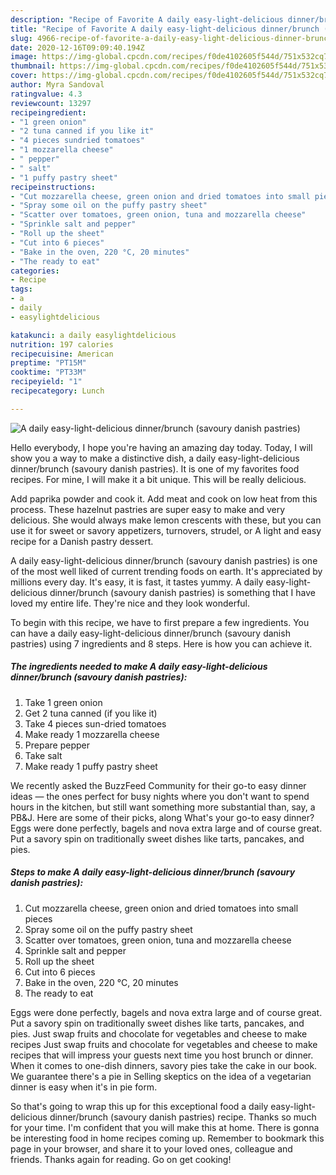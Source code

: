 ```yaml
---
description: "Recipe of Favorite A daily easy-light-delicious dinner/brunch (savoury danish pastries)"
title: "Recipe of Favorite A daily easy-light-delicious dinner/brunch (savoury danish pastries)"
slug: 4966-recipe-of-favorite-a-daily-easy-light-delicious-dinner-brunch-savoury-danish-pastries
date: 2020-12-16T09:09:40.194Z
image: https://img-global.cpcdn.com/recipes/f0de4102605f544d/751x532cq70/a-daily-easy-light-delicious-dinnerbrunch-savoury-danish-pastries-recipe-main-photo.jpg
thumbnail: https://img-global.cpcdn.com/recipes/f0de4102605f544d/751x532cq70/a-daily-easy-light-delicious-dinnerbrunch-savoury-danish-pastries-recipe-main-photo.jpg
cover: https://img-global.cpcdn.com/recipes/f0de4102605f544d/751x532cq70/a-daily-easy-light-delicious-dinnerbrunch-savoury-danish-pastries-recipe-main-photo.jpg
author: Myra Sandoval
ratingvalue: 4.3
reviewcount: 13297
recipeingredient:
- "1 green onion"
- "2 tuna canned if you like it"
- "4 pieces sundried tomatoes"
- "1 mozzarella cheese"
- " pepper"
- " salt"
- "1 puffy pastry sheet"
recipeinstructions:
- "Cut mozzarella cheese, green onion and dried tomatoes into small pieces"
- "Spray some oil on the puffy pastry sheet"
- "Scatter over tomatoes, green onion, tuna and mozzarella cheese"
- "Sprinkle salt and pepper"
- "Roll up the sheet"
- "Cut into 6 pieces"
- "Bake in the oven, 220 °C, 20 minutes"
- "The ready to eat"
categories:
- Recipe
tags:
- a
- daily
- easylightdelicious

katakunci: a daily easylightdelicious 
nutrition: 197 calories
recipecuisine: American
preptime: "PT15M"
cooktime: "PT33M"
recipeyield: "1"
recipecategory: Lunch

---
```



![A daily easy-light-delicious dinner/brunch (savoury danish pastries)](https://img-global.cpcdn.com/recipes/f0de4102605f544d/751x532cq70/a-daily-easy-light-delicious-dinnerbrunch-savoury-danish-pastries-recipe-main-photo.jpg)

Hello everybody, I hope you're having an amazing day today. Today, I will show you a way to make a distinctive dish, a daily easy-light-delicious dinner/brunch (savoury danish pastries). It is one of my favorites food recipes. For mine, I will make it a bit unique. This will be really delicious.

Add paprika powder and cook it. Add meat and cook on low heat from this process. These hazelnut pastries are super easy to make and very delicious. She would always make lemon crescents with these, but you can use it for sweet or savory appetizers, turnovers, strudel, or A light and easy recipe for a Danish pastry dessert.

A daily easy-light-delicious dinner/brunch (savoury danish pastries) is one of the most well liked of current trending foods on earth. It's appreciated by millions every day. It's easy, it is fast, it tastes yummy. A daily easy-light-delicious dinner/brunch (savoury danish pastries) is something that I have loved my entire life. They're nice and they look wonderful.


To begin with this recipe, we have to first prepare a few ingredients. You can have a daily easy-light-delicious dinner/brunch (savoury danish pastries) using 7 ingredients and 8 steps. Here is how you can achieve it.

<!--inarticleads1-->

##### The ingredients needed to make A daily easy-light-delicious dinner/brunch (savoury danish pastries):

1. Take 1 green onion
1. Get 2 tuna canned (if you like it)
1. Take 4 pieces sun-dried tomatoes
1. Make ready 1 mozzarella cheese
1. Prepare  pepper
1. Take  salt
1. Make ready 1 puffy pastry sheet


We recently asked the BuzzFeed Community for their go-to easy dinner ideas — the ones perfect for busy nights where you don&#39;t want to spend hours in the kitchen, but still want something more substantial than, say, a PB&amp;J. Here are some of their picks, along What&#39;s your go-to easy dinner? Eggs were done perfectly, bagels and nova extra large and of course great. Put a savory spin on traditionally sweet dishes like tarts, pancakes, and pies. 

<!--inarticleads2-->

##### Steps to make A daily easy-light-delicious dinner/brunch (savoury danish pastries):

1. Cut mozzarella cheese, green onion and dried tomatoes into small pieces
1. Spray some oil on the puffy pastry sheet
1. Scatter over tomatoes, green onion, tuna and mozzarella cheese
1. Sprinkle salt and pepper
1. Roll up the sheet
1. Cut into 6 pieces
1. Bake in the oven, 220 °C, 20 minutes
1. The ready to eat


Eggs were done perfectly, bagels and nova extra large and of course great. Put a savory spin on traditionally sweet dishes like tarts, pancakes, and pies. Just swap fruits and chocolate for vegetables and cheese to make recipes Just swap fruits and chocolate for vegetables and cheese to make recipes that will impress your guests next time you host brunch or dinner. When it comes to one-dish dinners, savory pies take the cake in our book. We guarantee there&#39;s a pie in Selling skeptics on the idea of a vegetarian dinner is easy when it&#39;s in pie form. 

So that's going to wrap this up for this exceptional food a daily easy-light-delicious dinner/brunch (savoury danish pastries) recipe. Thanks so much for your time. I'm confident that you will make this at home. There is gonna be interesting food in home recipes coming up. Remember to bookmark this page in your browser, and share it to your loved ones, colleague and friends. Thanks again for reading. Go on get cooking!
